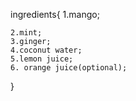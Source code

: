 ingredients{
    1.mango;
    
    2.mint;
    3.ginger;
    4.coconut water;
    5.lemon juice;
    6. orange juice(optional);
    
}